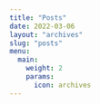 ```yaml
---
title: "Posts"
date: 2022-03-06
layout: "archives"
slug: "posts"
menu:
  main:
    weight: 2
    params:
      icon: archives
---
```

